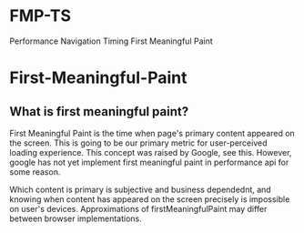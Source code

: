# FMP-TS
Performance Navigation Timing First Meaningful Paint

# First-Meaningful-Paint
## What is first meaningful paint?
First Meaningful Paint is the time when page's primary content appeared on the screen. This is going to be our primary metric for user-perceived loading experience.
This concept was raised by Google, see this. However, google has not yet implement first meaningful paint in performance api for some reason.

Which content is primary is subjective and business dependednt, and knowing when content has appeared on the screen precisely is impossible on user's devices. Approximations of firstMeaningfulPaint may differ between browser implementations.
